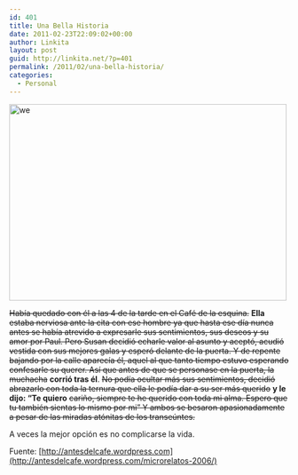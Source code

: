 ```yaml
---
id: 401
title: Una Bella Historia
date: 2011-02-23T22:09:02+00:00
author: Linkita
layout: post
guid: http://linkita.net/?p=401
permalink: /2011/02/una-bella-historia/
categories:
  - Personal
---
```

[<img src="http://farm6.static.flickr.com/5011/5472250300_f327eca3a5.jpg" alt="we" width="500" height="354" />](http://www.flickr.com/photos/linkita/5472250300/ "we by Linkita, on Flickr")

<span style="text-decoration: line-through;">Había quedado con él a las 4 de la tarde en el Café de la esquina.</span> **Ella** <span style="text-decoration: line-through;">estaba nerviosa ante la cita con ese hombre ya que hasta ese día nunca antes se había atrevido a expresarle sus sentimientos, sus deseos y su amor por Paul. Pero Susan decidió echarle valor al asunto y aceptó, acudió vestida con sus mejores galas y esperó delante de la puerta. Y de repente bajando por la calle aparecía él, aquel al que tanto tiempo estuvo esperando confesarle su querer. Así que antes de que se personase en la puerta, la muchacha</span> **corrió tras él**. <span style="text-decoration: line-through;">No podía ocultar más sus sentimientos, decidió abrazarlo con toda la ternura que ella le podía dar a su ser más querido</span> **y le dijo: “Te quiero** <span style="text-decoration: line-through;">cariño, siempre te he querido con toda mi alma. Espero que tu también sientas lo mismo por mi” Y ambos se besaron apasionadamente a pesar de las miradas atónitas de los transeúntes.</span>

A veces la mejor opción es no complicarse la vida.

Fuente: [http://antesdelcafe.wordpress.com](http://antesdelcafe.wordpress.com/microrelatos-2006/)